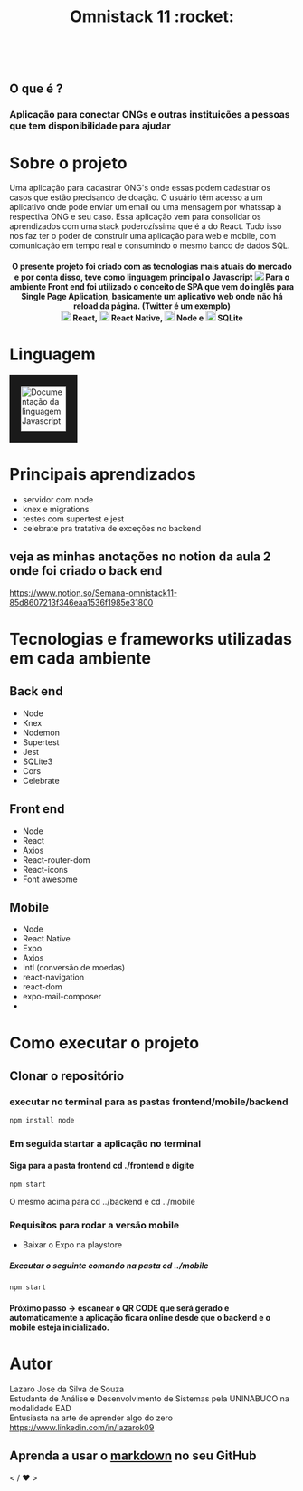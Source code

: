 
<h1 align="center">
  Omnistack 11 :rocket:
  <br>
  <br>
  <br>
    <img alt="" title="" src="https://user-images.githubusercontent.com/39541807/77785801-7239e680-703b-11ea-868c-2b9ab4fb9101.png">
</h1>

<h2> O que é ? <h3> Aplicação para conectar ONGs e outras instituições a pessoas que tem disponibilidade para ajudar</h3> </h2>


# Sobre o projeto
Uma aplicação para cadastrar ONG's onde essas podem cadastrar os casos que estão precisando de doação. O usuário têm acesso a um aplicativo onde pode enviar um email ou uma mensagem por whatssap à respectiva ONG e seu caso. Essa aplicação vem para consolidar os aprendizados com uma stack poderozíssima que é a do React. Tudo isso nos faz ter o poder de construir uma aplicação para web e mobile, com comunicação em tempo real e consumindo o mesmo banco de dados SQL.
  
<h4 align="center"> 
   O presente projeto foi criado com as tecnologias mais atuais do mercado e por conta disso, teve como linguagem principal o Javascript
  <img src="eadme/assets/js.png">
  Para o ambiente Front end foi utilizado o conceito de <b>SPA</b> que vem do inglês para Single Page Aplication, basicamente um aplicativo web onde não há reload da página. (Twitter é um exemplo)
  <br>
  <img src="https://i.imgur.com/5246ps9.png" alt="react" height="18"> React, <img alt="Linguagem Javascript com estilização node" height="18" src="https://i.imgur.com/5HNWTsK.png" alt="react-native" height="18"> React Native, <img src="https://i.imgur.com/mN4Typz.png" alt="node" height="18"> Node e <img src="https://upload.wikimedia.org/wikipedia/commons/thumb/9/97/Sqlite-square-icon.svg/1024px-Sqlite-square-icon.svg.png" alt="sqlite" height="18"> SQLite </h3>

# Linguagem
<a href="https://www.javascript.com/" target="_blank">
  <img src="https://cdn0.iconfinder.com/data/icons/designer-skills/128/node-js-512.png" 
   alt="Documentação da linguagem Javascript" width="80" height="80" border="20" /><span></span></a>

# Principais aprendizados
* servidor com node 
* knex e migrations
* testes com supertest e jest
* celebrate pra tratativa de exceções no backend

## veja as minhas anotações no notion da aula 2 onde foi criado o back end
<https://www.notion.so/Semana-omnistack11-85d8607213f346eaa1536f1985e31800>


# Tecnologias e frameworks utilizadas em cada ambiente
## Back end
- Node  
- Knex
- Nodemon
- Supertest
- Jest
- SQLite3
- Cors 
- Celebrate
## Front end
- Node
- React
- Axios
- React-router-dom
- React-icons
- Font awesome
## Mobile
- Node
- React Native
- Expo
- Axios
- Intl (conversão de moedas)
- react-navigation
- react-dom
- expo-mail-composer
- 
# Como executar o projeto
## Clonar o repositório
### executar no terminal para as pastas frontend/mobile/backend
~~~javascript
npm install node
~~~
### Em seguida startar a aplicação no terminal
#### Siga para a pasta frontend cd ./frontend e digite 
~~~ javascript
npm start
~~~~
O mesmo acima para cd ../backend e cd ../mobile
### Requisitos para rodar a versão mobile
* Baixar o Expo na playstore
##### Executar o seguinte comando na pasta cd ../mobile
~~~javascript
npm start
~~~
#### Próximo passo -> escanear o QR CODE que será gerado e automaticamente a aplicação ficara online desde que o backend e o mobile esteja inicializado.
# Autor
Lazaro Jose da Silva de Souza <br>
Estudante de Análise e Desenvolvimento de Sistemas pela UNINABUCO na modalidade EAD<br>
Entusiasta na arte de aprender algo do zero<br>
https://www.linkedin.com/in/lazarok09
## Aprenda a usar o [markdown](https://docs.pipz.com/central-de-ajuda/learning-center/guia-basico-de-markdown#open) no seu GitHub

< / :heart: >


